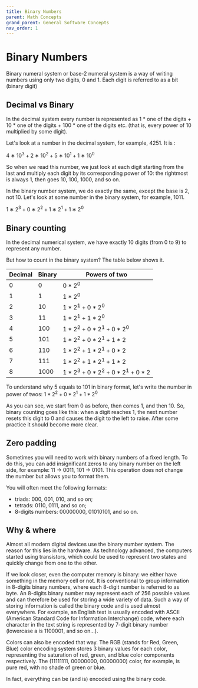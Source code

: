 ```yaml
---
title: Binary Numbers
parent: Math Concepts
grand_parent: General Software Concepts
nav_order: 1
---
```


# Binary Numbers

Binary numeral system or base-2 numeral system is a way of writing numbers using only two digits, 0 and 1. Each digit is referred to as a bit (binary digit)

## Decimal vs Binary

In the decimal system every number is represented as 1 * one of the digits + 10 * one of the digits + 100 * one of the digits etc. (that is, every power of 10 multiplied by some digit).

Let's look at a number in the decimal system, for example, 4251. It is :

$4∗10^3+2∗10^2+5∗10^1+1∗10^0$ 

So when we read this number, we just look at each digit starting from the last and multiply each digit by its corresponding power of 10: the rightmost is always 1, then goes 10, 100, 1000, and so on.

In the binary number system, we do exactly the same, except the base is 2, not 10. Let's look at some number in the binary system, for example, 1011.

$1∗2^3+0∗2^2+1∗2^1+1∗2^0$

## Binary counting
In the decimal numerical system, we have exactly 10 digits (from 0 to 9) to represent any number. 

But how to count in the binary system? The table below shows it.

Decimal	| Binary |	Powers of two
---|---|---
0|	0|	$0 * 2^0$ 
1|	1|	$1 * 2^0$ 
2|	10|	$1 * 2^1 + 0 * 2^0$
3|	11|	$1 * 2^1 + 1 * 2^0$
4|	100|$1 * 2^2 + 0 * 2^1 + 0 * 2^0$
5|	101	|$1 * 2^2 + 0 * 2^1 + 1 * 2$
6|	110	|$1 * 2^2 + 1 * 2^1 + 0 * 2$
7|	111	|$1 * 2^2 + 1 * 2^1 + 1 * 2$
8|	1000|	$1 * 2^3 + 0 * 2^2 + 0 * 2^1 + 0 * 2$

To understand why 5 equals to 101 in binary format, let's write the number in power of twos: $1 * 2^2 + 0 * 2^1 + 1 * 2 ^0$

As you can see, we start from 0 as before, then comes 1, and then 10. So, binary counting goes like this: when a digit reaches 1, the next number resets this digit to 0 and causes the digit to the left to raise. After some practice it should become more clear.

## Zero padding
Sometimes you will need to work with binary numbers of a fixed length. To do this, you can add insignificant zeros to any binary number on the left side, for example: 11 → 0011, 101 → 0101. This operation does not change the number but allows you to format them.

You will often meet the following formats:

- triads: 000, 001, 010, and so on;
- tetrads: 0110, 0111, and so on;
- 8-digits numbers: 00000000, 01010101, and so on.

## Why & where
Almost all modern digital devices use the binary number system. The reason for this lies in the hardware. As technology advanced, the computers started using transistors, which could be used to represent two states and quickly change from one to the other.

If we look closer, even the computer memory is binary: we either have something in the memory cell or not. It is conventional to group information in 8-digits binary numbers, where each 8-digit number is referred to as byte. An 8-digits binary number may represent each of 256 possible values and can therefore be used for storing a wide variety of data. Such a way of storing information is called the binary code and is used almost everywhere. For example, an English text is usually encoded with ASCII (American Standard Code for Information Interchange) code, where each character in the text string is represented by 7-digit binary number (lowercase a is 1100001, and so on...).

Colors can also be encoded that way. The RGB (stands for Red, Green, Blue) color encoding system stores 3 binary values for each color, representing the saturation of red, green, and blue color components respectively. The (11111111, 00000000, 00000000) color, for example, is pure red, with no shade of green or blue.

In fact, everything can be (and is) encoded using the binary code.
